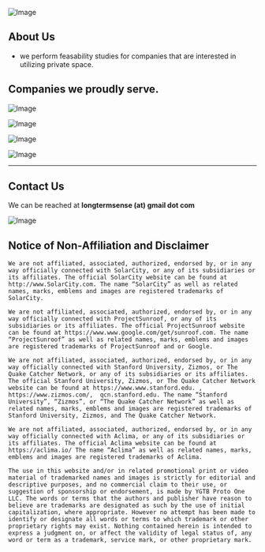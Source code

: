 ![Image](https://upload.wikimedia.org/wikipedia/commons/2/20/Illustrated_catalogue_and_price-list_of_drawing_and_tracing_papers%2C_sun_print_papers_and_equipments%2C_drawing_instruments_and_materials%2C_surveying_instruments%2C_accessories%2C_etc._-_Kolesch_and_Company._%2814597425137%29.jpg)

 
## About Us 
 - we perform feasability studies for companies that are interested in utilizing private space.

## Companies we proudly serve.

![Image](http://techomebuilder.com/wp-content/uploads/2015/10/case-studies_solar-city1.jpg)

![Image](http://cramer.com/webhook-uploads/1439904145937/ProjectSunroof.jpg)

![Image](https://www.zizmos.com/whiteboard/FAQ-7-Linnea.png)

![Image](https://tctechcrunch2011.files.wordpress.com/2015/06/aclima_node_city-e1435638764474.jpg)

 ____________________________________________________________________________________________________

## Contact Us
We can be reached at **longtermsense (at) gmail dot com**


![Image](https://www.metal-archives.com/images/3/5/4/0/3540257238_logo.jpg)


## Notice of Non-Affiliation and Disclaimer 

```
We are not affiliated, associated, authorized, endorsed by, or in any way officially connected with SolarCity, or any of its subsidiaries or its affiliates. The official SolarCity website can be found at http://www.SolarCity.com. The name “SolarCity” as well as related names, marks, emblems and images are registered trademarks of SolarCity. 

We are not affiliated, associated, authorized, endorsed by, or in any way officially connected with ProjectSunroof, or any of its subsidiaries or its affiliates. The official ProjectSunroof website can be found at https://www.www.google.com/get/sunroof.com. The name “ProjectSunroof” as well as related names, marks, emblems and images are registered trademarks of ProjectSunroof and or Google. 

We are not affiliated, associated, authorized, endorsed by, or in any way officially connected with Stanford University, Zizmos, or The Quake Catcher Network, or any of its subsidiaries or its affiliates. The official Stanford University, Zizmos, or The Quake Catcher Network website can be found at https://www.www.stanford.edu. , https://www.zizmos.com/,  qcn.stanford.edu. The name “Stanford University”, “Zizmos”, or “The Quake Catcher Network” as well as related names, marks, emblems and images are registered trademarks of Stanford University, Zizmos, and The Quake Catcher Network.

We are not affiliated, associated, authorized, endorsed by, or in any way officially connected with Aclima, or any of its subsidiaries or its affiliates. The official Aclima website can be found at https://aclima.io/ The name “Aclima” as well as related names, marks, emblems and images are registered trademarks of Aclima. 

The use in this website and/or in related promotional print or video material of trademarked names and images is strictly for editorial and descriptive purposes, and no commercial claim to their use, or suggestion of sponsorship or endorsement, is made by YGTB Proto One LLC. The words or terms that the authors and publisher have reason to believe are trademarks are designated as such by the use of initial capitalization, where appropriate. However no attempt has been made to identify or designate all words or terms to which trademark or other proprietary rights may exist. Nothing contained herein is intended to express a judgment on, or affect the validity of legal status of, any word or term as a trademark, service mark, or other proprietary mark.
```
